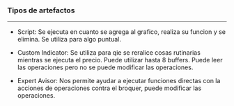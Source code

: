 ### Tipos de artefactos

_____

* Script: Se ejecuta en cuanto se agrega al grafico, realiza su funcion y se elimina. Se utiliza para algo puntual.

* Custom Indicator: Se utiliza para qie se reralice cosas rutinarias mientras se ejecuta el precio. Puede utilizar hasta 8 buffers. Puede leer las operaciones pero no se puede modificar las operaciones.

* Expert Avisor: Nos permite ayudar a ejecutar funciones directas con la acciones de operaciones contra el broquer, puede modificar las operaciones.





